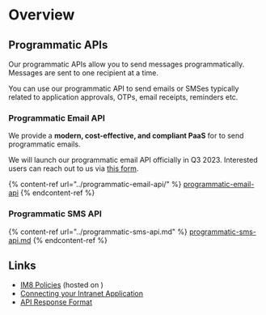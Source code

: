 # Overview

## Programmatic APIs

Our programmatic APIs allow you to send messages programmatically. Messages are sent to one recipient at a time.

You can use our programmatic API to send emails or SMSes typically related to application approvals, OTPs, email receipts, reminders etc.

### Programmatic Email API

We provide a **modern, cost-effective, and compliant PaaS** for to send programmatic emails.

We will launch our programmatic email API officially in Q3 2023. Interested users can reach out to us via [this form](https://go.gov.sg/postmanp-api-wogict).

{% content-ref url="../programmatic-email-api/" %}
[programmatic-email-api](../programmatic-email-api/)
{% endcontent-ref %}

### Programmatic SMS API

{% content-ref url="../programmatic-sms-api.md" %}
[programmatic-sms-api.md](../programmatic-sms-api.md)
{% endcontent-ref %}

## Links

* [IM8 Policies](im8-policies.md) (hosted on )
* [Connecting your Intranet Application](connecting-your-intranet-application.md)
* [API Response Format](broken-reference)

